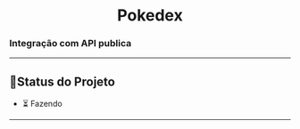 <h1 align="center">
     Pokedex
</h1>

<h3 align="left">
    Integração com API publica
</h3>

---

##  🧭Status do Projeto

 - ⏳ Fazendo

---
